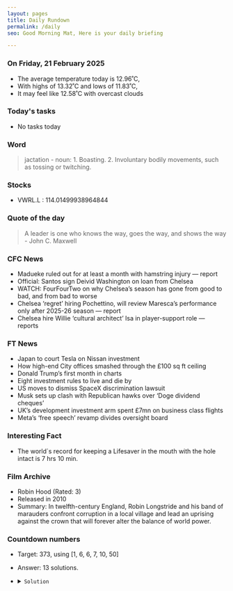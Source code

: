 ```yaml
---
layout: pages
title: Daily Rundown
permalink: /daily
seo: Good Morning Mat, Here is your daily briefing

---
```


<!-- weather_marker starts -->
### On Friday, 21 February 2025

- The average temperature today is 12.96˚C,
- With highs of 13.32˚C and lows of 11.83˚C,
- It may feel like 12.58˚C with overcast clouds

<!-- weather_marker ends -->

### Today's tasks
<!-- task_marker starts -->
- No tasks today
<!-- task_marker ends -->

### Word

<!-- word_marker starts -->

 > jactation - noun: 1. Boasting. 2. Involuntary bodily movements, such as tossing or twitching.

<!-- word_marker ends -->

### Stocks

<!-- stocks_marker starts -->

- VWRL.L : 114.01499938964844

<!-- stocks_marker ends -->

### Quote of the day
<!-- quote_marker starts -->

> A leader is one who knows the way, goes the way, and shows the way - John C. Maxwell

<!-- quote_marker ends -->

### CFC News
<!-- news_marker starts -->

 - Madueke ruled out for at least a month with hamstring injury — report
 - Official: Santos sign Deivid Washington on loan from Chelsea
 - WATCH: FourFourTwo on why Chelsea’s season has gone from good to bad, and from bad to worse
 - Chelsea ‘regret’ hiring Pochettino, will review Maresca’s performance only after 2025-26 season — report
 - Chelsea hire Willie ‘cultural architect’ Isa in player-support role — reports

<!-- news_marker ends -->

### FT News

<!-- ftnews_marker starts -->

 - Japan to court Tesla on Nissan investment
 - How high-end City offices smashed through the £100 sq ft ceiling
 - Donald Trump’s first month in charts
 - Eight investment rules to live and die by
 - US moves to dismiss SpaceX discrimination lawsuit
 - Musk sets up clash with Republican hawks over ‘Doge dividend cheques’
 - UK’s development investment arm spent £7mn on business class flights
 - Meta’s ‘free speech’ revamp divides oversight board

<!-- ftnews_marker ends -->

### Interesting Fact

<!-- fact_marker starts -->

- The world`s record for keeping a Lifesaver in the mouth with the hole intact is 7 hrs 10 min.

<!-- fact_marker ends -->

### Film Archive

<!-- film_marker starts -->
- Robin Hood (Rated: 3)
- Released in 2010
- Summary: In twelfth-century England, Robin Longstride and his band of marauders confront corruption in a local village and lead an uprising against the crown that will forever alter the balance of world power.
<!-- film_marker ends -->

### Countdown numbers
<!-- game_marker starts -->

- Target: 373, using [1, 6, 6, 7, 10, 50]
- Answer: 13 solutions.

- <details><summary><code>Solution</code></summary>

  Solution: ( 50 + 10 - 6 ) x 7 + 1 - 6

   </details>

<!-- game_marker ends -->
